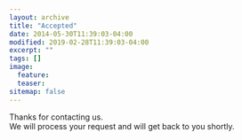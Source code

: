```yaml
---
layout: archive
title: "Accepted"
date: 2014-05-30T11:39:03-04:00
modified: 2019-02-28T11:39:03-04:00
excerpt: ""
tags: []
image:
  feature:
  teaser:
sitemap: false
---
```

Thanks for contacting us.  
We will process your request and will get back to you shortly.  
